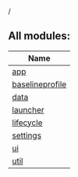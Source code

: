 /

## All modules:

| Name |
|---|
| [app](app/index.md) |  |
| [baselineprofile](core/baselineprofile/index.md) |  |
| [data](core/data/index.md) |  |
| [launcher](feature/launcher/index.md) |  |
| [lifecycle](core/lifecycle/index.md) |  |
| [settings](feature/settings/index.md) |  |
| [ui](core/ui/index.md) |  |
| [util](core/util/index.md) |  |
